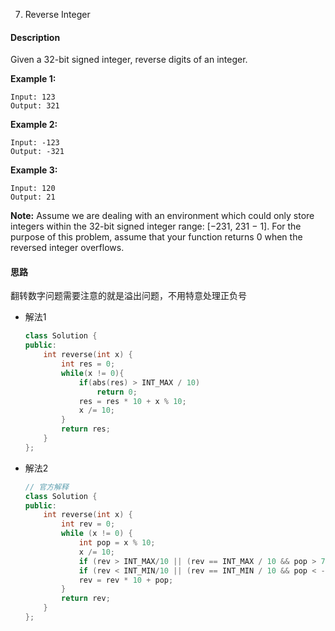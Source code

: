 7. Reverse Integer

#### Description

Given a 32-bit signed integer, reverse digits of an integer.

**Example 1:**

```
Input: 123
Output: 321
```

**Example 2:**

```
Input: -123
Output: -321
```

**Example 3:**

```
Input: 120
Output: 21
```

**Note:**
Assume we are dealing with an environment which could only store integers within the 32-bit signed integer range: [−231,  231 − 1]. For the purpose of this problem, assume that your function returns 0 when the reversed integer overflows.

#### 思路

翻转数字问题需要注意的就是溢出问题，不用特意处理正负号

- 解法1

  ```c++
  class Solution {
  public:
      int reverse(int x) {
          int res = 0;
          while(x != 0){
              if(abs(res) > INT_MAX / 10)
                  return 0;
              res = res * 10 + x % 10;
              x /= 10;
          }
          return res;
      }
  };
  ```

- 解法2

  ```c++
  // 官方解释
  class Solution {
  public:
      int reverse(int x) {
          int rev = 0;
          while (x != 0) {
              int pop = x % 10;
              x /= 10;
              if (rev > INT_MAX/10 || (rev == INT_MAX / 10 && pop > 7)) return 0;
              if (rev < INT_MIN/10 || (rev == INT_MIN / 10 && pop < -8)) return 0;
              rev = rev * 10 + pop;
          }
          return rev;
      }
  };
  ```
